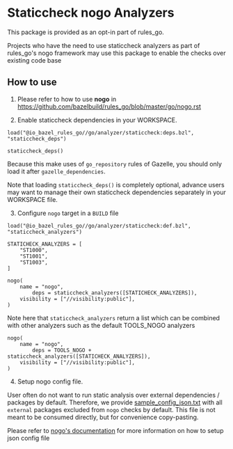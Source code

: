 # Staticcheck nogo Analyzers

This package is provided as an opt-in part of rules_go.

Projects who have the need to use staticcheck analyzers as part of rules_go's nogo framework may use this package to enable the checks over existing code base

## How to use

1. Please refer to how to use **nogo** in https://github.com/bazelbuild/rules_go/blob/master/go/nogo.rst


2. Enable staticcheck dependencies in your WORKSPACE.

```
load("@io_bazel_rules_go//go/analyzer/staticcheck:deps.bzl", "staticcheck_deps")

staticcheck_deps()
```

Because this make uses of `go_repository` rules of Gazelle, you should only load it after `gazelle_dependencies`.

Note that loading `staticcheck_deps()` is completely optional, advance users may want to manage their own staticcheck dependencies separately in your WORKSPACE file.

3. Configure `nogo` target in a `BUILD` file

```
load("@io_bazel_rules_go//go/analyzer/staticcheck:def.bzl", "staticcheck_analyzers")

STATICHECK_ANALYZERS = [
    "ST1000",
    "ST1001",
    "ST1003",
]

nogo(
    name = "nogo",
		deps = staticcheck_analyzers([STATICHECK_ANALYZERS]),
    visibility = ["//visibility:public"],
)
```

Note here that `staticcheck_analyzers` return a list which can be combined with other analyzers such as the default TOOLS_NOGO analyzers

```
nogo(
    name = "nogo",
		deps = TOOLS_NOGO + staticcheck_analyzers([STATICHECK_ANALYZERS]),
    visibility = ["//visibility:public"],
)
```

4. Setup nogo config file.

User often do not want to run static analysis over external dependencies / packages by default.
Therefore, we provide [sample_config_json.txt](./sample_config_json.txt) with all `external` packages excluded from `nogo` checks by default. This file is not meant to be consumed directly, but for convenience copy-pasting.

Please refer to [nogo's documentation](https://github.com/bazelbuild/rules_go/blob/master/go/nogo.rst) for more information on how to setup json config file
